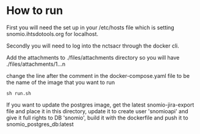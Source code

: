 # How to run

First you will need the set up in your /etc/hosts file which is setting snomio.ihtsdotools.org for localhost.

Secondly you will need to log into the nctsacr through the docker cli.

Add the attachments to ./files/attachments directory so you will have ./files/attachments/1...n

change the line after the comment in the docker-compose.yaml file to be the name of the image that you want to run

```
sh run.sh
```

If you want to update the postgres image, get the latest snomio-jira-export file and place it in this directory, update it to create user 'snomioapi' and give it full rights to DB 'snomio', build it with the dockerfile and push it to snomio_postgres_db:latest